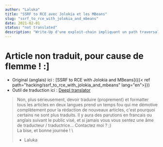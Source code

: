 ```yaml
---
author: "Laluka"
title: "SSRF to RCE avec Jolokia et les MBeans"
slug: "ssrf_to_rce_with_jolokia_and_mbeans"
date: 2021-02-01
status: "not translated"
description: "Write-Up d'une exploit-chain impliquant un path traversal, une SSRF, Jolokia, des Mbeans, le tout menant à RCE plutt chouette !"
---
```



# Article non traduit, pour cause de flemme ! :]

- Original (anglais) ici : [SSRF to RCE with Jolokia and MBeans]({{< ref path="hacking/ssrf_to_rce_with_jolokia_and_mbeans" lang="en">}})
- Outil de traduction ici : [Deepl translator](https://www.deepl.com/translator)

> Non, plus sérieusement, devoir traduire (proprement) et formatter tous les articles en deux langues prend un temps fou qui me démotive complètement pour la rédaction de nouveaux articles, c'est pourquoi certains ne sont plus traduits. Il y aura des parutions en francais ou anglais suivant le public visé, et si jamais vous vous sentez une âme de traducteur / traductrice... Contactez moi ? ;) \
> La bise, et bonne journée ! \
> - Laluka